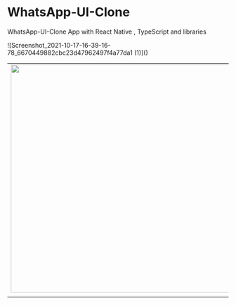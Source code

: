 # WhatsApp-UI-Clone
WhatsApp-UI-Clone App with React Native , TypeScript and libraries 
<table>
  <tr>
    <td>
<img src="https://user-images.githubusercontent.com/53139589/137725907-8fb672b7-7e3d-4a41-934a-5c7c6b0e1a69.jpg" height="520px" width="520px"></li>
    </td>
    <td>
    </td>
  </tr>![Screenshot_2021-10-17-16-39-16-78_6670449882cbc23d47962497f4a77da1 (1)]()

  <tr>
    <td>
    </td>
    <td>
    </td>
  </tr>
</table>

    
<!-- <ul>
<li><img src="https://user-images.githubusercontent.com/53139589/136707879-a7f89615-fe5f-4d18-9ceb-b376fc93dbc7.jpg" height="320px" width="260px"></li>
<li><img src="https://user-images.githubusercontent.com/53139589/136707885-744028a8-e8cb-4103-addd-fef5d1b4a7b6.jpg" height="320px" width="260px"></li>
<li><img src="https://user-images.githubusercontent.com/53139589/136707887-ef03622c-3658-46c6-ba0b-3c21b44576eb.jpg" height="320px" width="260px"></li>
</ul>
 -->
